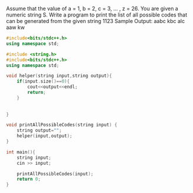
Assume that the value of a = 1, b = 2, c = 3, ... , z = 26. You are given a numeric string S. 
Write a program to print the list of all possible codes that can be generated from the given string
1123
Sample Output:
aabc
kbc
alc
aaw
kw

```cpp
#include<bits/stdc++.h>
using namespace std;

#include <string.h>
#include<bits/stdc++.h>
using namespace std;

void helper(string input,string output){
    if(input.size()==0){
        cout<<output<<endl;
        return;
    }
    
    
}

void printAllPossibleCodes(string input) {
    string output="";
    helper(input,output);
}

int main(){
    string input;
    cin >> input;

    printAllPossibleCodes(input);
    return 0;
}
```
